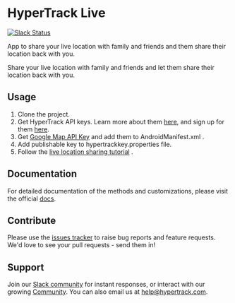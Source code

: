 # HyperTrack Live
[![Slack Status](http://slack.hypertrack.com/badge.svg)](http://slack.hypertrack.com)

App to share your live location with family and friends and them share their location back with you.

Share your live location with family and friends and let them share their location back with you.

## Usage
1. Clone the project.
2. Get HyperTrack API keys. Learn more about them [here](https://docs.hypertrack.com/v3/gettingstarted/authentication.html), and sign up for them [here](https://dashboard.hypertrack.com/signup).
3. Get [Google Map API Key](https://developers.google.com/maps/documentation/android-api/signup) and add them to AndroidManifest.xml .
4. Add publishable key to hypertrackkey.properties file.
5. Follow the [live location sharing tutorial](https://www.hypertrack.com/tutorials/live-location-sharing-android-messaging-app) .

## Documentation
For detailed documentation of the methods and customizations, please visit the official [docs](https://docs.hypertrack.com/).

## Contribute
Please use the [issues tracker](https://github.com/hypertrack/example-android/issues) to raise bug reports and feature requests. We'd love to see your pull requests - send them in!

## Support
Join our [Slack community](http://slack.hypertrack.com) for instant responses, or interact with our growing [Community](https://community.hypertrack.com). You can also email us at help@hypertrack.com.

